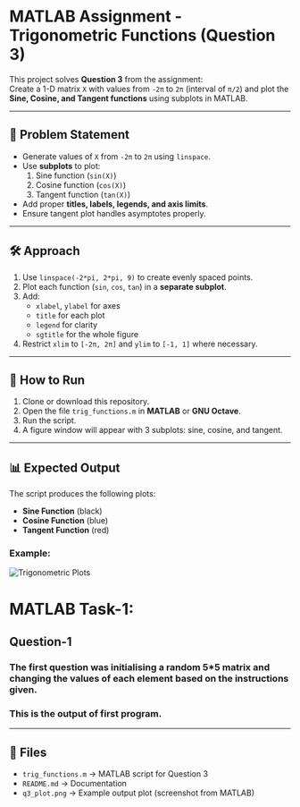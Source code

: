 # MATLAB Assignment - Trigonometric Functions (Question 3)

This project solves **Question 3** from the assignment:  
Create a 1-D matrix `X` with values from `-2π` to `2π` (interval of `π/2`) and plot the **Sine, Cosine, and Tangent functions** using subplots in MATLAB.

---

## 📌 Problem Statement
- Generate values of `X` from `-2π` to `2π` using `linspace`.  
- Use **subplots** to plot:
  1. Sine function (`sin(X)`)  
  2. Cosine function (`cos(X)`)  
  3. Tangent function (`tan(X)`)  
- Add proper **titles, labels, legends, and axis limits**.  
- Ensure tangent plot handles asymptotes properly.  

---

## 🛠️ Approach
1. Use `linspace(-2*pi, 2*pi, 9)` to create evenly spaced points.  
2. Plot each function (`sin`, `cos`, `tan`) in a **separate subplot**.  
3. Add:
   - `xlabel`, `ylabel` for axes  
   - `title` for each plot  
   - `legend` for clarity  
   - `sgtitle` for the whole figure  
4. Restrict `xlim` to `[-2π, 2π]` and `ylim` to `[-1, 1]` where necessary.  

---

## 🚀 How to Run
1. Clone or download this repository.  
2. Open the file `trig_functions.m` in **MATLAB** or **GNU Octave**.  
3. Run the script.  
4. A figure window will appear with 3 subplots: sine, cosine, and tangent.  

---

## 📊 Expected Output
The script produces the following plots:

- **Sine Function** (black)  
- **Cosine Function** (blue)  
- **Tangent Function** (red)  

### Example:
![Trigonometric Plots](q3_plot.png)

# MATLAB Task-1:

## Question-1 
### The first question was initialising a random 5*5 matrix and changing the values of each element based on the instructions given.
### This is the output of first program.


---

## 📂 Files
- `trig_functions.m` → MATLAB script for Question 3  
- `README.md` → Documentation  
- `q3_plot.png` → Example output plot (screenshot from MATLAB)  
